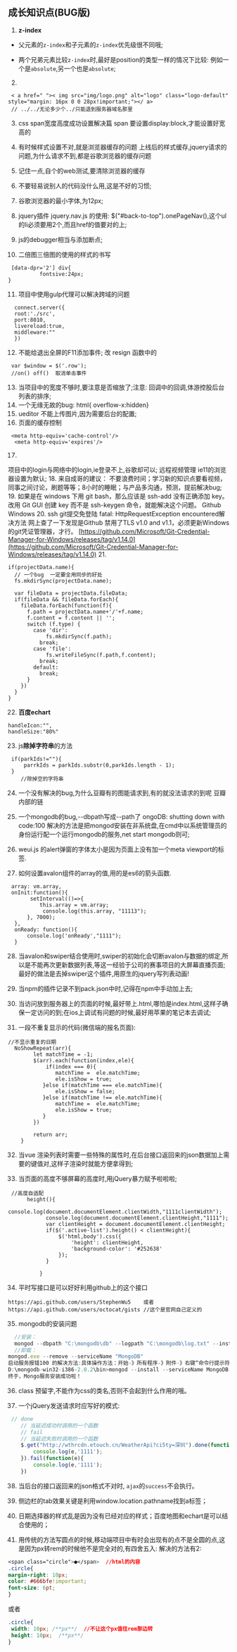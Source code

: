 ## 成长知识点(BUG版)
1. **z-index**

  -  父元素的`z-index`和子元素的`z-index`优先级很不同哦;

  -  两个兄弟元素比较`z-index`时,最好是position的类型一样的情况下比较: 例如一个是`absolute`,另一个也是`absolute`;

2. 
  ```
   < a href=" ">< img src="img/logo.png" alt="logo" class="logo-default" style="margin: 16px 0 0 28px!important;"></ a>
   // ../../无论多少个../只能退到服务器域名那里
  ```

3. css span宽度高度成功设置解决篇 span 要设置display:block,才能设置好宽高的

4. 有时候样式设置不对,就是浏览器缓存的问题
   上线后的样式缓存,jquery请求的问题,为什么请求不到,都是谷歌浏览器的缓存问题 

5. 记住一点,自个的web测试,要清除浏览器的缓存

6. 不要轻易说别人的代码没什么用,这是不好的习惯;

7. 谷歌浏览器的最小字体,为12px;

8. jquery插件 jquery.nav.js 的使用: $("#back-to-top").onePageNav(),这个ul的li必须要用2个,而且href的值要对的上;

9. js的debugger相当与添加断点;

10. 二倍图三倍图的使用的样式的书写

  ```
   [data-dpr='2'] div{
  			fontsive:24px;
  }
  ```
11. 项目中使用gulp代理可以解决跨域的问题

   ```
     connect.server({
     root:'./src',
     port:8010,
     livereload:true,
     middleware:""
     })
   ```
12. 不能给退出全屏的F11添加事件; 改 resign 函数中的

   ```
    var $window = $('.row');
    //on() off()  取消单击事件
   ```
13. 当项目中的宽度不够时,要注意是否缩放了;注意:    回调中的回调,体游控股后台列表的排序;
14. 一个无缘无故的bug:  html{  overflow-x:hidden}
15. ueditor 不能上传图片,因为需要后台的配置;
16. 页面的缓存控制

   ```
    <meta http-equiv='cache-control'/>
     <meta http-equiv='expires'/>
   ```
17. 
   项目中的login与网络中的login,ie登录不上,谷歌却可以;
     远程视频管理 ie11的浏览器设置为默认;
18. 来自成哥的建议：
     不要浪费时间；学习新的知识点要看视频，同事之间讨论，刷题等等；8小时的睡眠；与产品多沟通，预测，提前解决bug;   
19. 如果是在 windows 下用 git bash，那么应该是 ssh-add 没有正确添加 key。改用 Git GUI 创建 key 而不是 ssh-keygen 命令，就能解决这个问题。
   Github Windows
20. ssh git提交免登陆 fatal: HttpRequestException encountered解决方法
   网上查了一下发现是Github 禁用了TLS v1.0 and v1.1，必须更新Windows的git凭证管理器，才行。 
   [https://github.com/Microsoft/Git-Credential-Manager-for-Windows/releases/tag/v1.14.0](https://github.com/Microsoft/Git-Credential-Manager-for-Windows/releases/tag/v1.14.0)
21. 
   ```
   if(projectData.name){
     // 一个bug  一定要全用同步的好处
     fs.mkdirSync(projectData.name);
   
     var fileData = projectData.fileData;
     if(fileData && fileData.forEach){
       fileData.forEach(function(f){
         f.path = projectData.name+'/'+f.name;
         f.content = f.content || '';
         switch (f.type) {
           case 'dir':
               fs.mkdirSync(f.path);
             break;
           case 'file':
               fs.writeFileSync(f.path,f.content);
             break;
           default:
             break;
         }
       })
     }
   }
   ```
22. **百度echart** 

   ```
   handleIcon:"",
   handleSize:"80%"
   ```
23. js**除掉字符串**的方法

   ```
    if(parkIds!=""){
   		parrkIds = parkIds.substr(0,parkIds.length - 1);
    }
       //除掉空的字符串
   ```
24. 一个没有解决的bug,为什么豆瓣有的图能请求到,有的就没法请求的到呢
    豆瓣内部的链

25. 一个mongodb的bug,--dbpath写成--path了
   ongoDB: shutting down with code:100
   	解决的方法是把mongod安装在非系统盘,在cmd中以系统管理员的身份运行配一个运行mongodb的服务,net start mongodb则可;

26. weui.js 的alert弹窗的字体太小是因为页面上没有加一个meta viewport的标签.

27. 如何设置avalon组件的array的值,用的是es6的箭头函数.

   ```
    array: vm.array,
    onInit:function(){
          setInterval(()=>{
             this.array = vm.array;
              console.log(this.array, "11113");
         }, 7000);
     },
     onReady: function(){
         console.log('onReady',"1111");
     }
   ```
28. 当avalon和swiper结合使用时,swiper的初始化会切断avalon与数据的绑定,所以是不能再次更新数据列表,等这一经验于公司的赛事项目的大屏幕直播页面;最好的做法是去掉swiper这个插件,用原生的jquery写列表动画!

29. 当npm的插件记录不到pack.json中时,记得在npm中手动加上去;

30. 当访问放到服务器上的页面的时候,最好带上.html,哪怕是index.html,这样子确保一定访问的到;在ios上调试有问题的时候,最好用苹果的笔记本去调试;
31. 一段不重复显示的代码(微信端的报名页面):

   ```
   //不显示重复的日期
     NoShowRepeat(arr){
           let matchTime = -1;
           $(arr).each(function(index,ele){
               if(index === 0){
                  matchTime =  ele.matchTime;
                  ele.isShow = true;
              }else if(matchTime === ele.matchTime){
                  ele.isShow = false;
              }else if(matchTime !== ele.matchTime){
                  matchTime =  ele.matchTime;
                  ele.isShow = true;
              }
           })
   
           return arr;
       }
   ```
32. 当vue 渲染列表时需要一些特殊的属性时,在后台接口返回来的json数据加上需要的键值对,这样子渲染时就能方便拿得到;

33. 当页面的高度不够屏幕的高度时,用jQuery暴力赋予啦啦啦;
   ```
    //高度自适配
         height(){
               console.log(document.documentElement.clientWidth,"1111clientWidth");
               console.log(document.documentElement.clientHeight,"1111");
               var clientHeight = document.documentElement.clientHeight;
               if($('.active-list').height() < clientHeight){
                   $('html,body').css({
                       'height': clientHeight,
                       'background-color': '#252638'
                   });
               }
   
             }
   ```

34. 平时写接口是可以好好利用github上的这个接口

   ```
   https://api.github.com/users/StephenWu5    或者
   https://api.github.com/users/octocat/gists //这个是官网自己定义的
   ```

35. mongodb的安装问题

   ```javascript
     //安装：
     mongod --dbpath "C:\mongodb\db" --logpath "C:\mongodb\log.txt" --install --serviceName "MongoDB"
     //卸载：
   mongod.exe --remove --serviceName "MongoDB"
   启动服务报错100 的解决方法:具体操作方法：开始-》所有程序-》附件-》右键“命令行提示符”，选择以管理员身份运行，然后执行下面的命令：
   D:\mongodb-win32-i386-2.0.2\bin>mongod --install --serviceName MongoDB --serviceDisplayName MongoDB --logpath c:\MongoDB.Log --dbpath c:\MongoDB --directoryperdb  
   终于，Mongo服务安装成功啦！
   ```

36. class 预留字,不能作为css的类名,否则不会起到什么作用的哦。

37. 一个jQuery发送请求时应写好的模式:
   ```javascript
   	// done 
       // 当延迟成功时调用的一个函数
       // fail
       // 当延迟失败时调用的一个函数
       $.get("http://wthrcdn.etouch.cn/WeatherApi?ci5ty=深圳").done(function (e) {
           console.log(e,'1111');
       }).fail(function(e){
           console.log(e,'1111');
       })
   ```
38. 当后台的接口返回来的json格式不对时,
   `ajax`的`success`不会执行。 

39. 侧边栏的tab效果关键是利用window.location.pathname找到a标签；

40. 日期选择器的样式乱是因为没有已经对应的样式；百度地图和echart是可以结合使用的；

41. 用传统的方法写圆点的时候,移动端项目中有时会出现有的点不是全圆的点,这是因为px转rem的时候他不是完全对的,有四舍五入: 
   解决的方法有2:
   ```css
   <span class="circle">●</span>  //html的内容
   .circle{
   margin-right: 10px;
   color: #666bfe!important;
   font-size: 6pt;
   }
   ```
   或者
   ```css
   .circle{
   	width: 10px; /**px**/  //不让这个px值往rem那边转
   	height: 10px;  /**px**/
   }
   ```